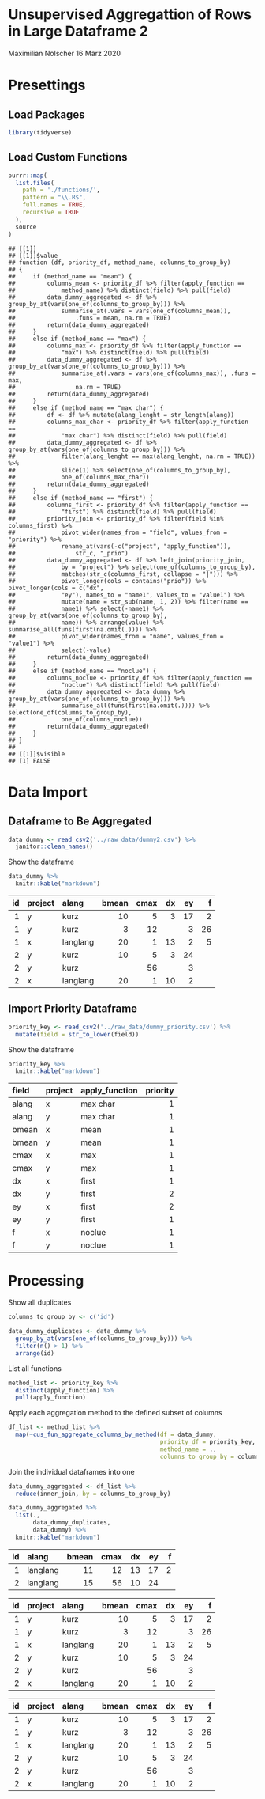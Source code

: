 Unsupervised Aggregattion of Rows in Large Dataframe 2
================
Maximilian Nölscher
16 März 2020

Presettings
===========

Load Packages
-------------

``` r
library(tidyverse)
```

Load Custom Functions
---------------------

``` r
purrr::map(
  list.files(
    path = './functions/',
    pattern = "\\.R$",
    full.names = TRUE,
    recursive = TRUE
  ),
  source
)
```

    ## [[1]]
    ## [[1]]$value
    ## function (df, priority_df, method_name, columns_to_group_by) 
    ## {
    ##     if (method_name == "mean") {
    ##         columns_mean <- priority_df %>% filter(apply_function == 
    ##             method_name) %>% distinct(field) %>% pull(field)
    ##         data_dummy_aggregated <- df %>% group_by_at(vars(one_of(columns_to_group_by))) %>% 
    ##             summarise_at(.vars = vars(one_of(columns_mean)), 
    ##                 .funs = mean, na.rm = TRUE)
    ##         return(data_dummy_aggregated)
    ##     }
    ##     else if (method_name == "max") {
    ##         columns_max <- priority_df %>% filter(apply_function == 
    ##             "max") %>% distinct(field) %>% pull(field)
    ##         data_dummy_aggregated <- df %>% group_by_at(vars(one_of(columns_to_group_by))) %>% 
    ##             summarise_at(.vars = vars(one_of(columns_max)), .funs = max, 
    ##                 na.rm = TRUE)
    ##         return(data_dummy_aggregated)
    ##     }
    ##     else if (method_name == "max char") {
    ##         df <- df %>% mutate(alang_lenght = str_length(alang))
    ##         columns_max_char <- priority_df %>% filter(apply_function == 
    ##             "max char") %>% distinct(field) %>% pull(field)
    ##         data_dummy_aggregated <- df %>% group_by_at(vars(one_of(columns_to_group_by))) %>% 
    ##             filter(alang_lenght == max(alang_lenght, na.rm = TRUE)) %>% 
    ##             slice(1) %>% select(one_of(columns_to_group_by), 
    ##             one_of(columns_max_char))
    ##         return(data_dummy_aggregated)
    ##     }
    ##     else if (method_name == "first") {
    ##         columns_first <- priority_df %>% filter(apply_function == 
    ##             "first") %>% distinct(field) %>% pull(field)
    ##         priority_join <- priority_df %>% filter(field %in% columns_first) %>% 
    ##             pivot_wider(names_from = "field", values_from = "priority") %>% 
    ##             rename_at(vars(-c("project", "apply_function")), 
    ##                 str_c, "_prio")
    ##         data_dummy_aggregated <- df %>% left_join(priority_join, 
    ##             by = "project") %>% select(one_of(columns_to_group_by), 
    ##             matches(str_c(columns_first, collapse = "|"))) %>% 
    ##             pivot_longer(cols = contains("prio")) %>% pivot_longer(cols = c("dx", 
    ##             "ey"), names_to = "name1", values_to = "value1") %>% 
    ##             mutate(name = str_sub(name, 1, 2)) %>% filter(name == 
    ##             name1) %>% select(-name1) %>% group_by_at(vars(one_of(columns_to_group_by), 
    ##             name)) %>% arrange(value) %>% summarise_all(funs(first(na.omit(.)))) %>% 
    ##             pivot_wider(names_from = "name", values_from = "value1") %>% 
    ##             select(-value)
    ##         return(data_dummy_aggregated)
    ##     }
    ##     else if (method_name == "noclue") {
    ##         columns_noclue <- priority_df %>% filter(apply_function == 
    ##             "noclue") %>% distinct(field) %>% pull(field)
    ##         data_dummy_aggregated <- data_dummy %>% group_by_at(vars(one_of(columns_to_group_by))) %>% 
    ##             summarise_all(funs(first(na.omit(.)))) %>% select(one_of(columns_to_group_by), 
    ##             one_of(columns_noclue))
    ##         return(data_dummy_aggregated)
    ##     }
    ## }
    ## 
    ## [[1]]$visible
    ## [1] FALSE

Data Import
===========

Dataframe to Be Aggregated
--------------------------

``` r
data_dummy <- read_csv2('../raw_data/dummy2.csv') %>% 
  janitor::clean_names()
```

Show the dataframe

``` r
data_dummy %>% 
  knitr::kable("markdown")
```

|   id| project | alang    |  bmean|  cmax|   dx|   ey|    f|
|----:|:--------|:---------|------:|-----:|----:|----:|----:|
|    1| y       | kurz     |     10|     5|    3|   17|    2|
|    1| y       | kurz     |      3|    12|     |    3|   26|
|    1| x       | langlang |     20|     1|   13|    2|    5|
|    2| y       | kurz     |     10|     5|    3|   24|     |
|    2| y       | kurz     |       |    56|     |    3|     |
|    2| x       | langlang |     20|     1|   10|    2|     |

Import Priority Dataframe
-------------------------

``` r
priority_key <- read_csv2('../raw_data/dummy_priority.csv') %>% 
  mutate(field = str_to_lower(field))
```

Show the dataframe

``` r
priority_key %>% 
  knitr::kable("markdown")
```

| field | project | apply\_function |  priority|
|:------|:--------|:----------------|---------:|
| alang | x       | max char        |         1|
| alang | y       | max char        |         1|
| bmean | x       | mean            |         1|
| bmean | y       | mean            |         1|
| cmax  | x       | max             |         1|
| cmax  | y       | max             |         1|
| dx    | x       | first           |         1|
| dx    | y       | first           |         2|
| ey    | x       | first           |         2|
| ey    | y       | first           |         1|
| f     | x       | noclue          |         1|
| f     | y       | noclue          |         1|

Processing
==========

Show all duplicates

``` r
columns_to_group_by <- c('id')

data_dummy_duplicates <- data_dummy %>% 
  group_by_at(vars(one_of(columns_to_group_by))) %>% 
  filter(n() > 1) %>% 
  arrange(id)
```

List all functions

``` r
method_list <- priority_key %>% 
  distinct(apply_function) %>% 
  pull(apply_function)
```

Apply each aggregation method to the defined subset of columns

``` r
df_list <- method_list %>% 
  map(~cus_fun_aggregate_columns_by_method(df = data_dummy, 
                                           priority_df = priority_key,
                                           method_name = ., 
                                           columns_to_group_by = columns_to_group_by))
```

Join the individual dataframes into one

``` r
data_dummy_aggregated <- df_list %>% 
  reduce(inner_join, by = columns_to_group_by)
```

``` r
data_dummy_aggregated %>% 
  list(., 
       data_dummy_duplicates, 
       data_dummy) %>% 
  knitr::kable("markdown")
```

|   id| alang    |  bmean|  cmax|   dx|   ey|    f|
|----:|:---------|------:|-----:|----:|----:|----:|
|    1| langlang |     11|    12|   13|   17|    2|
|    2| langlang |     15|    56|   10|   24|     |

|   id| project | alang    |  bmean|  cmax|   dx|   ey|    f|
|----:|:--------|:---------|------:|-----:|----:|----:|----:|
|    1| y       | kurz     |     10|     5|    3|   17|    2|
|    1| y       | kurz     |      3|    12|     |    3|   26|
|    1| x       | langlang |     20|     1|   13|    2|    5|
|    2| y       | kurz     |     10|     5|    3|   24|     |
|    2| y       | kurz     |       |    56|     |    3|     |
|    2| x       | langlang |     20|     1|   10|    2|     |

|   id| project | alang    |  bmean|  cmax|   dx|   ey|    f|
|----:|:--------|:---------|------:|-----:|----:|----:|----:|
|    1| y       | kurz     |     10|     5|    3|   17|    2|
|    1| y       | kurz     |      3|    12|     |    3|   26|
|    1| x       | langlang |     20|     1|   13|    2|    5|
|    2| y       | kurz     |     10|     5|    3|   24|     |
|    2| y       | kurz     |       |    56|     |    3|     |
|    2| x       | langlang |     20|     1|   10|    2|     |

